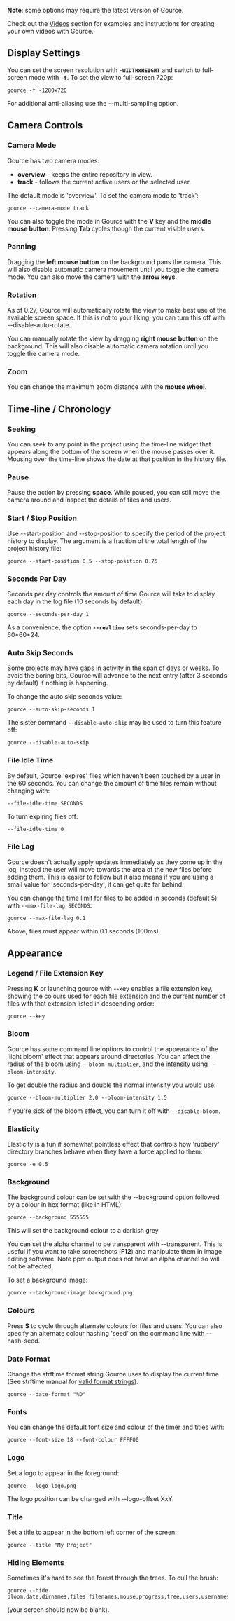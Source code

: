 **Note**: some options may require the latest version of Gource.

Check out the [Videos](http://code.google.com/p/gource/wiki/Videos) section for examples and instructions for creating your own videos with Gource.

## Display Settings ##

You can set the screen resolution with **`-WIDTHxHEIGHT`** and switch to full-screen mode with **`-f`**. To set the view to full-screen 720p:

```
gource -f -1280x720
```

For additional anti-aliasing use the --multi-sampling option.

## Camera Controls ##

### Camera Mode ###

Gource has two camera modes:

  * **overview** - keeps the entire repository in view.
  * **track** - follows the current active users or the selected user.

The default mode is 'overview'. To set the camera mode to 'track':

```
gource --camera-mode track
```

You can also toggle the mode in Gource with the **V** key and the **middle mouse button**. Pressing **Tab** cycles though the current visible users.

### Panning ###

Dragging the **left mouse button** on the background pans the camera. This will also disable automatic camera movement until you toggle the camera mode. You can also move the camera with the **arrow keys**.

### Rotation ###

As of 0.27, Gource will automatically rotate the view to make best use of the available screen space. If this is not to your liking, you can turn this off with --disable-auto-rotate.

You can manually rotate the view by dragging **right mouse button** on the background. This will also disable automatic camera rotation until you toggle the camera mode.

### Zoom ###

You can change the maximum zoom distance with the **mouse wheel**.

## Time-line / Chronology ##

### Seeking ###

You can seek to any point in the project using the time-line widget that appears along the bottom of the screen when the mouse passes over it. Mousing over the time-line shows the date at that position in the history file.

### Pause ###

Pause the action by pressing **space**. While paused, you can still move the camera around and inspect the details of files and users.

### Start / Stop Position ###

Use --start-position and --stop-position to specify the period of the project history to display. The argument is a fraction of the total length of the project history file:

```
gource --start-position 0.5 --stop-position 0.75
```

### Seconds Per Day ###

Seconds per day controls the amount of time Gource will take to display each day in the log file (10 seconds by default).

```
gource --seconds-per-day 1
```

As a convenience, the option **`--realtime`** sets seconds-per-day to 60\*60\*24.

### Auto Skip Seconds ###

Some projects may have gaps in activity in the span of days or weeks. To avoid the boring bits, Gource will advance to the next entry (after 3 seconds by default) if nothing is happening.

To change the auto skip seconds value:

```
gource --auto-skip-seconds 1
```

The sister command `--disable-auto-skip` may be used to turn this feature off:

```
gource --disable-auto-skip
```

### File Idle Time ###

By default, Gource 'expires' files which haven't been touched by a user in the 60 seconds. You can change the amount of time files remain without changing with:

```
--file-idle-time SECONDS
```

To turn expiring files off:

```
--file-idle-time 0
```

### File Lag ###

Gource doesn't actually apply updates immediately as they come up in the log, instead the user will move towards the area of the new files before adding them. This is easier to follow but it also means if you are using a small value for 'seconds-per-day', it can get quite far behind.

You can change the time limit for files to be added in seconds (default 5) with `--max-file-lag SECONDS`:

```
gource --max-file-lag 0.1
```

Above, files must appear within 0.1 seconds (100ms).


## Appearance ##

### Legend / File Extension Key ###

Pressing **K** or launching gource with --key enables a file extension key, showing the colours used for each file extension and the current number of files with that extension listed in descending order:

```
gource --key
```

### Bloom ###

Gource has some command line options to control the appearance of the 'light bloom' effect that appears around directories. You can affect the radius of the bloom using `--bloom-multiplier`, and the intensity using `--bloom-intensity`.

To get double the radius and double the normal intensity you would use:

```
gource --bloom-multiplier 2.0 --bloom-intensity 1.5
```

If you're sick of the bloom effect, you can turn it off with `--disable-bloom`.

### Elasticity ###

Elasticity is a fun if somewhat pointless effect that controls how 'rubbery' directory branches behave when they have a force applied to them:

```
gource -e 0.5
```

### Background ###

The background colour can be set with the --background option followed by a colour in hex format (like in HTML):

```
gource --background 555555
```

This will set the background colour to a darkish grey

You can set the alpha channel to be transparent with --transparent. This is useful if you want to take screenshots (**F12**) and manipulate them in image editing software. Note ppm output does not have an alpha channel so will not be affected.

To set a background image:

```
gource --background-image background.png
```

### Colours ###

Press **S** to cycle through alternate colours for files and users. You can also specify an alternate colour hashing 'seed' on the command line with --hash-seed.

### Date Format ###

Change the strftime format string Gource uses to display the current time (See strftime manual for [valid format strings](http://opengroup.org/onlinepubs/007908799/xsh/strftime.html)).

```
gource --date-format "%D"
```

### Fonts ###

You can change the default font size and colour of the timer and titles with:

```
gource --font-size 18 --font-colour FFFF00
```

### Logo ###

Set a logo to appear in the foreground:

```
gource --logo logo.png
```

The logo position can be changed with --logo-offset XxY.

### Title ###

Set a title to appear in the bottom left corner of the screen:

```
gource --title "My Project"
```

### Hiding Elements ###

Sometimes it's hard to see the forest through the trees. To cull the brush:

```
gource --hide bloom,date,dirnames,files,filenames,mouse,progress,tree,users,usernames
```

(your screen should now be blank).